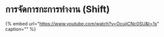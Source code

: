 # การจัดการกะการทำงาน \(Shift\)

{% embed url="https://www.youtube.com/watch?v=OcujiCNc0SU&t=1s" caption="" %}

